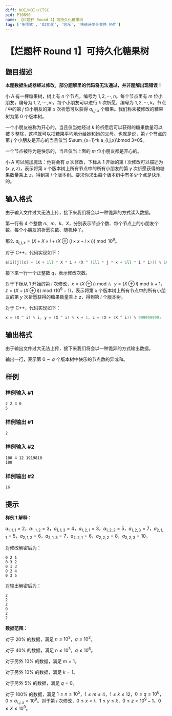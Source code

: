 ```yaml
---
diff: NOI/NOI+/CTSC
pid: P10890
name: 【烂题杯 Round 1】可持久化糖果树
tag: ['多项式', 'O2优化', '容斥', '快速沃尔什变换 FWT']
---
```

# 【烂题杯 Round 1】可持久化糖果树
## 题目描述

**本题数据生成器经过修改，部分题解里的代码将无法通过，并非题解出现错误！**

小 A 有一棵糖果树，树上有 $n$ 个节点，编号为 $1,2,\cdots,n$。每个节点里有 $m$ 位小朋友，编号为 $1,2,\cdots,m$。每个小朋友可以进行 $k$ 次祈愿，编号为 $1,2,\cdots,k$。节点 $i$ 中的第 $j$ 位小朋友的第 $x$ 次祈愿可以获得 $a_{i,j,x}$ 个糖果。我们称未被修改的糖果树为第 $0$ 个版本树。

一个小朋友被称为开心的，当且仅当她经过 $k$ 轮祈愿后可以获得的糖果数量可以被 $3$ 整除，这样就可以把糖果平均地分给她和她的父母。也就是说，第 $i$ 个节点的第 $j$ 个小朋友是开心的当且仅当 $\sum_{x=1}^k a_{i,j,x}\bmod 3=0$。

一个节点被称为是快乐的，当且仅当上面的 $m$ 位小朋友都是开心的。

小 A 可以施加魔法：他将会有 $q$ 次修改，下标从 $1$ 开始的第 $i$ 次修改可以描述为 $(x,y,z)$，表示将第 $x$ 个版本树上所有节点中的所有小朋友的第 $y$ 次祈愿获得的糖果数量乘上 $z$，得到第 $i$ 个版本树。要求你求出每个版本树中有多少个点是快乐的。
## 输入格式

由于输入文件过大无法上传，接下来我们将会以一种诡异的方式读入数据。

第一行有 $4$ 个整数 $n$、$m$、$k$、$X$，分别表示节点个数、每个节点上的小朋友个数、每个小朋友的祈愿次数、随机种子。

那么 $a_{i,j,x}=(X+X\times i+(X\oplus (j\times x+i\times i))\bmod 10^9$。

对于 C++，代码实现如下：

```cpp
a[i][j][x] = (X + 1ll * X * i + (X ^ (1ll * j * x + 1ll * i * i))) % 1000000000;
```

接下来一行一个正整数 $q$，表示修改次数。

对于下标从 $1$ 开始的第 $i$ 次修改，$x=(X\oplus i)\bmod i$，$y=(X\oplus i)\bmod k+1$，$z=(X+(X\oplus i))\bmod (10^9-1)$，表示将第 $x$ 个版本树上所有节点中的所有小朋友的第 $y$ 次祈愿获得的糖果数量乘上 $z$，得到第 $i$ 个版本树。

对于 C++，代码实现如下：

```cpp
x = (X ^ i) % i, y = (X ^ i) % k + 1, z = (X + (X ^ i)) % 999999999;
```
## 输出格式

由于输出文件过大无法上传，接下来我们将会以一种诡异的方式输出数据。

输出一行，表示第 $0\sim q$ 个版本树中快乐的节点数的异或和。
## 样例

### 样例输入 #1
```
2 2 3 0
5
```
### 样例输出 #1
```
2
```
### 样例输入 #2
```
100 4 12 1919810
100
```
### 样例输出 #2
```
16
```
## 提示

**样例 1 解释：**

$a_{1,1,1}=2$，$a_{1,1,2}=3$，$a_{1,1,3}=4$，$a_{1,2,1}=3$，$a_{1,2,2}=5$，$a_{1,2,3}=7$，$a_{2,1,1}=5$，$a_{2,1,2}=6$，$a_{2,1,3}=7$，$a_{2,2,1}=6$，$a_{2,2,2}=8$，$a_{2,2,3}=10$。

对修改解密后为：

```
0 2 1
0 3 2
0 1 3
0 2 4
0 3 5
```

对输出解密后为：

```
2
2
2
0
2
2
```

**数据范围：**

对于 $20\%$ 的数据，满足 $n\le 10^3$，$q\le 10^3$。

对于 $40\%$ 的数据，满足 $n\le 10^3$，$q\le 10^6$。

对于另外 $10\%$ 的数据，满足 $m=1$。

对于另外 $10\%$ 的数据，满足 $k=1$。

对于另外 $5\%$ 的数据，满足 $q=0$。

对于 $100\%$ 的数据，满足 $1\le n\le 10^5$，$1\le m\le 4$，$1\le k\le 12$，$0\le q\le 10^6$，$0\le a_{i,j,x}< 10^9$。对于第 $i$ 次修改，$0\le x<i$，$1\le y\le k$，$0\le z<10^9-1$。$0\le X\le 10^9$。
